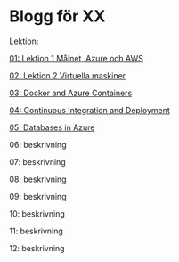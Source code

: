 # Blogg för XX

Lektion:

[01: Lektion 1 Målnet, Azure och AWS](01.md)

[02: Lektion 2 Virtuella maskiner](02.md)

[03: Docker and Azure Containers](03.md)

[04: Continuous Integration and Deployment](04.md)


[05: Databases in Azure](05.md)

06: beskrivning

07: beskrivning

08: beskrivning

09: beskrivning

10: beskrivning

11: beskrivning

12: beskrivning
